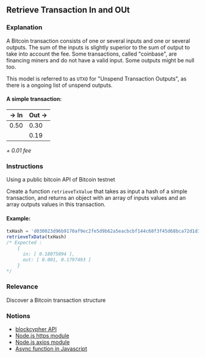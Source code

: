 ## Retrieve Transaction In and OUt 

### Explanation

A Bitcoin transaction consists of one or several inputs and one or several outputs. The sum of the inputs is slightly superior to the sum of output to take into account the fee. Some transactions, called "coinbase", are financing miners and do not have a valid input. Some outputs might be null too.

This model is referred to as `UTXO` for "Unspend Transaction Outputs", as there is a ongoing list of unspend outputs.

#### A simple transaction:
|  -> In	|  Out ->	|
|----       |----	|
|   0.50 	|  0.30	|
|   	    |  0.19	|

*+ 0.01 fee*

### Instructions

Using a public bitcoin API of Bitcoin testnet

Create a function `retrieveTxValue` that takes as input a hash of a simple transaction, and returns an object with an array of inputs values and an array outputs values in this transaction.

#### Example:

```js
txHash = 'd030023d96b9170af9ec2fe5d9b62a5eacbcbf144c68f3f45d68bca72d1d3649'
retrieveTxData(txHash) 
/* Expected : 
    { 
      in: [ 0.18075094 ], 
      out: [ 0.001, 0.1797493 ] 
    }
*/
```

### Relevance
Discover a Bitcoin transaction structure

### Notions

- [blockcypher API](https://www.blockcypher.com/dev/bitcoin/#blockchain-api)
- [Node.js https module](https://nodejs.org/api/https.html)
- [Node.js axios module](https://github.com/axios/axios)
- [Async function in Javascript](https://developer.mozilla.org/fr/docs/Web/JavaScript/Reference/Statements/async_function)